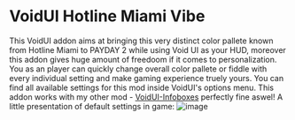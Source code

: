 # VoidUI Hotline Miami Vibe

This VoidUI addon aims at bringing this very distinct color pallete known from Hotline Miami to PAYDAY 2 while using Void UI as your HUD, moreover this addon gives huge amount of freedoom if it comes to personalization. You as an player can quickly change overall color pallete or fiddle with every individual setting and make gaming experience truely yours.
You can find all available settings for this mod inside VoidUI's options menu. This addon works with my other mod - [VoidUI-Infoboxes](https://github.com/MiamiCenterPL/VoidUI-InfoBoxes) perfectly fine aswel!
A little presentation of default settings in game:
![image](https://github.com/user-attachments/assets/b6c6e3d5-ff20-45f9-985a-c06307e3f898)
